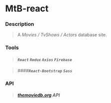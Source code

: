 # MtB-react
### Description
>A *Movies / TvShows / Actors* database site.

### Tools
>#### ***`React`*** ***`Redux`*** ***`Axios`*** ***`Firebase`*** 

>####***`React-Bootstrap`*** ***`Sass`***

### API
>#####  [themoviedb.org](https://www.themoviedb.org) API
